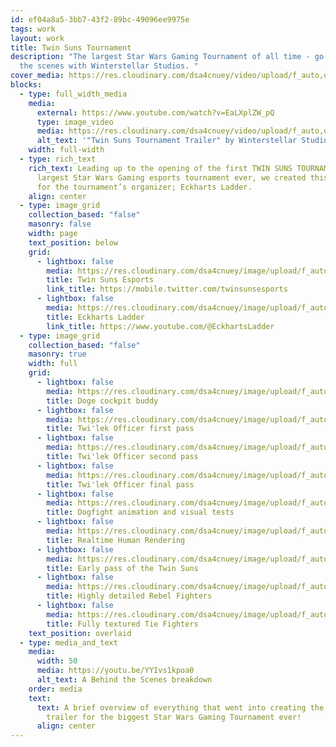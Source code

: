 ```yaml
---
id: ef04a8a5-3bb7-43f2-89bc-49096ee9975e
tags: work
layout: work
title: Twin Suns Tournament
description: "The largest Star Wars Gaming Tournament of all time - go behind
  the scenes with Winterstellar Studios. "
cover_media: https://res.cloudinary.com/dsa4cnuey/video/upload/f_auto,q_auto/v1671612592/Work/Twin%20Suns%20Tournament/Twin_Suns_Tournament_cover_loop_gwivy9.mp4
blocks:
  - type: full_width_media
    media:
      external: https://www.youtube.com/watch?v=EaLXplZW_pQ
      type: image_video
      media: https://res.cloudinary.com/dsa4cnuey/video/upload/f_auto,q_auto/v1671613738/Work/Twin%20Suns%20Tournament/Twin_Suns_Tournament_Trailer_1_1_rb4fdk.mp4
      alt_text: '"Twin Suns Tournament Trailer" by Winterstellar Studios'
    width: full-width
  - type: rich_text
    rich_text: Leading up to the opening of the first TWIN SUNS TOURNAMENT, the
      largest Star Wars Gaming esports tournament ever, we created this trailer
      for the tournament’s organizer; Eckharts Ladder.
    align: center
  - type: image_grid
    collection_based: "false"
    masonry: false
    width: page
    text_position: below
    grid:
      - lightbox: false
        media: https://res.cloudinary.com/dsa4cnuey/image/upload/f_auto,q_auto/v1670990939/Work/Twin%20Suns%20Tournament/Logo_trans_t2pt57.png
        title: Twin Suns Esports
        link_title: https://mobile.twitter.com/twinsunsesports
      - lightbox: false
        media: https://res.cloudinary.com/dsa4cnuey/image/upload/f_auto,q_auto/v1670991050/Work/Defeat%20your%20Appetite/EL_Logo_ilwfao.png
        title: Eckharts Ladder
        link_title: https://www.youtube.com/@EckhartsLadder
  - type: image_grid
    collection_based: "false"
    masonry: true
    width: full
    grid:
      - lightbox: false
        media: https://res.cloudinary.com/dsa4cnuey/image/upload/f_auto,q_auto/v1670990982/Work/Twin%20Suns%20Tournament/DogeTextured_meedtv.png
        title: Doge cockpit buddy
      - lightbox: false
        media: https://res.cloudinary.com/dsa4cnuey/image/upload/f_auto,q_auto/v1671615983/Work/Twin%20Suns%20Tournament/twilek_iq5n4e.jpg
        title: Twi'lek Officer first pass
      - lightbox: false
        media: https://res.cloudinary.com/dsa4cnuey/image/upload/f_auto,q_auto/v1670990945/Work/Twin%20Suns%20Tournament/RebelBridgeFG_kavbsp.png
        title: Twi'lek Officer second pass
      - lightbox: false
        media: https://res.cloudinary.com/dsa4cnuey/image/upload/f_auto,q_auto/v1671615985/Work/Twin%20Suns%20Tournament/twilek2_qwpzum.png
        title: Twi'lek Officer final pass
      - lightbox: false
        media: https://res.cloudinary.com/dsa4cnuey/image/upload/f_auto,q_auto/v1670990940/Work/Twin%20Suns%20Tournament/XWingStill_vppahp.jpg
        title: Dogfight animation and visual tests
      - lightbox: false
        media: https://res.cloudinary.com/dsa4cnuey/image/upload/f_auto,q_auto/v1671615986/Work/Twin%20Suns%20Tournament/Captain_mcy87e.png
        title: Realtime Human Rendering
      - lightbox: false
        media: https://res.cloudinary.com/dsa4cnuey/image/upload/f_auto,q_auto/v1671615985/Work/Twin%20Suns%20Tournament/WideShotPreview_bsvgin.png
        title: Early pass of the Twin Suns
      - lightbox: false
        media: https://res.cloudinary.com/dsa4cnuey/image/upload/f_auto,q_auto/v1671616186/Work/Twin%20Suns%20Tournament/Rebel_Squad_mbrk5q.png
        title: Highly detailed Rebel Fighters
      - lightbox: false
        media: https://res.cloudinary.com/dsa4cnuey/image/upload/f_auto,q_auto/v1671616209/Work/Twin%20Suns%20Tournament/TIE_Squad_dp6pxf.png
        title: Fully textured Tie Fighters
    text_position: overlaid
  - type: media_and_text
    media:
      width: 50
      media: https://youtu.be/YYIvs1kpoa0
      alt_text: A Behind the Scenes breakdown
    order: media
    text:
      text: A brief overview of everything that went into creating the announcement
        trailer for the biggest Star Wars Gaming Tournament ever!
      align: center
---
```

